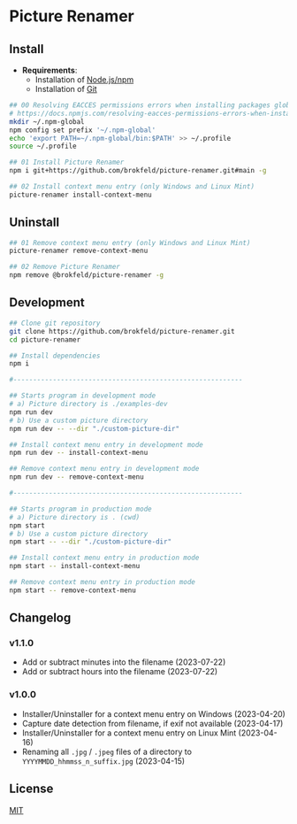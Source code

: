 # Picture Renamer

## Install

* **Requirements**:
  * Installation of [Node.js/npm](https://nodejs.org/)
  * Installation of [Git](https://git-scm.com/)

```bash
## 00 Resolving EACCES permissions errors when installing packages globally (only on Linux Mint)
# https://docs.npmjs.com/resolving-eacces-permissions-errors-when-installing-packages-globally
mkdir ~/.npm-global
npm config set prefix '~/.npm-global'
echo 'export PATH=~/.npm-global/bin:$PATH' >> ~/.profile
source ~/.profile
```

```bash
## 01 Install Picture Renamer
npm i git+https://github.com/brokfeld/picture-renamer.git#main -g

## 02 Install context menu entry (only Windows and Linux Mint)
picture-renamer install-context-menu
```

## Uninstall

```bash
## 01 Remove context menu entry (only Windows and Linux Mint)
picture-renamer remove-context-menu

## 02 Remove Picture Renamer
npm remove @brokfeld/picture-renamer -g
```

## Development

```bash
## Clone git repository
git clone https://github.com/brokfeld/picture-renamer.git
cd picture-renamer

## Install dependencies
npm i

#----------------------------------------------------------

## Starts program in development mode
# a) Picture directory is ./examples-dev
npm run dev
# b) Use a custom picture directory
npm run dev -- --dir "./custom-picture-dir"

## Install context menu entry in development mode
npm run dev -- install-context-menu

## Remove context menu entry in development mode
npm run dev -- remove-context-menu

#----------------------------------------------------------

## Starts program in production mode
# a) Picture directory is . (cwd)
npm start
# b) Use a custom picture directory
npm start -- --dir "./custom-picture-dir"

## Install context menu entry in production mode
npm start -- install-context-menu

## Remove context menu entry in production mode
npm start -- remove-context-menu
```

## Changelog

### v1.1.0

* Add or subtract minutes into the filename (2023-07-22)
* Add or subtract hours into the filename (2023-07-22)

### v1.0.0

* Installer/Uninstaller for a context menu entry on Windows (2023-04-20)
* Capture date detection from filename, if exif not available (2023-04-17)
* Installer/Uninstaller for a context menu entry on Linux Mint (2023-04-16)
* Renaming all `.jpg` / `.jpeg` files of a directory to `YYYYMMDD_hhmmss_n_suffix.jpg` (2023-04-15)

## License

[MIT](LICENSE)
